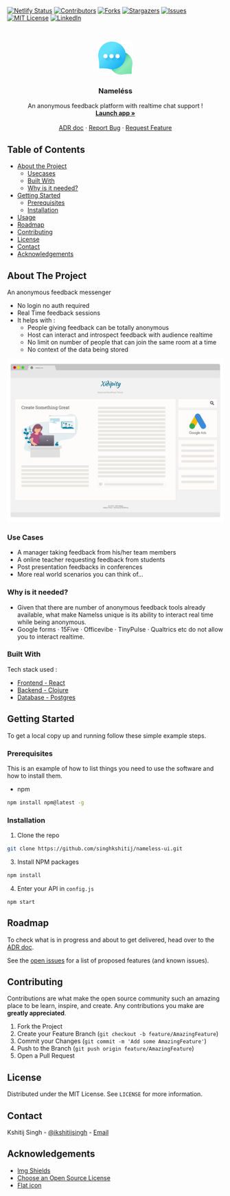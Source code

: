 [![Netlify Status](https://api.netlify.com/api/v1/badges/047a0bd7-2703-48ca-8bd8-07b1151857c4/deploy-status)](https://app.netlify.com/sites/namelessapp/deploys)
[![Contributors][contributors-shield]][contributors-url]
[![Forks][forks-shield]][forks-url]
[![Stargazers][stars-shield]][stars-url]
[![Issues][issues-shield]][issues-url]
[![MIT License][license-shield]][license-url]
[![LinkedIn][linkedin-shield]][linkedin-url]



<!-- PROJECT LOGO -->
<br />
<p align="center">
  <a href="https://github.com/singhkshitij/nameless-ui">
    <img src="public/assets/images/anonymous.png" alt="Logo" width="80" height="80">
  </a>

  <h3 align="center">Nameléss</h3>

  <p align="center">
    An anonymous feedback platform with realtime chat support !
    <br />
    <a href="https://namelss.com"><strong>Launch app »</strong></a>
    <br />
    <br />
    <a href="https://docs.google.com/document/d/1Yhp8g4n9ISx1rKzYzL-qt9fs8BNQRiLf0agn9uY8sFk/edit">ADR doc</a>
    ·
    <a href="https://github.com/singhkshitij/nameless-ui/issues">Report Bug</a>
    ·
    <a href="https://github.com/singhkshitij/nameless-ui/issues">Request Feature</a>
  </p>
</p>



<!-- TABLE OF CONTENTS -->
## Table of Contents

* [About the Project](#about-the-project)
  * [Usecases](#use-cases)
  * [Built With](#built-with)
  * [Why is it needed?](#why-is-it-needed) 
* [Getting Started](#getting-started)
  * [Prerequisites](#prerequisites)
  * [Installation](#installation)
* [Usage](#usage)
* [Roadmap](#roadmap)
* [Contributing](#contributing)
* [License](#license)
* [Contact](#contact)
* [Acknowledgements](#acknowledgements)



<!-- ABOUT THE PROJECT -->
## About The Project

An anonymous feedback messenger
* No login no auth required
* Real Time feedback sessions
* It helps with :
    - People giving feedback can be totally anonymous
    - Host can interact and introspect feedback with audience realtime
    - No limit on number of people that can join the same room at a time
    - No context of the data being stored

[![Product Name Screen Shot][product-screenshot]](https://namelss.com)

### Use Cases
* A manager taking feedback from his/her team members
* A online teacher requesting feedback from students
* Post presentation feedbacks in conferences
* More real world scenarios you can think of...

### Why is it needed? 
* Given that there are number of anonymous feedback tools already available, what make Namelss unique is its ability to interact real time while being anonymous.
* Google forms · 15Five · ‎Officevibe · ‎TinyPulse · ‎Qualtrics etc do not allow you to interact realtime. 

### Built With
Tech stack used : 
* [Frontend - React](https://reactjs.org/)
* [Backend - Clojure](https://clojure.org/)
* [Database - Postgres](https://www.postgresql.org/)

<!-- GETTING STARTED -->
## Getting Started

To get a local copy up and running follow these simple example steps.

### Prerequisites

This is an example of how to list things you need to use the software and how to install them.
* npm
```sh
npm install npm@latest -g
```

### Installation

1. Clone the repo
```sh
git clone https://github.com/singhkshitij/nameless-ui.git
```
3. Install NPM packages
```sh
npm install
```
4. Enter your API in `config.js`
```JS
npm start
```

<!-- ROADMAP -->
## Roadmap
To check what is in progress and about to get delivered, head over to the [ADR doc](https://docs.google.com/document/d/1Yhp8g4n9ISx1rKzYzL-qt9fs8BNQRiLf0agn9uY8sFk/edit#heading=h.a4u119gnl3b7).

See the [open issues](https://github.com/singhkshitij/nameless-ui/issues) for a list of proposed features (and known issues).

<!-- CONTRIBUTING -->
## Contributing

Contributions are what make the open source community such an amazing place to be learn, inspire, and create. Any contributions you make are **greatly appreciated**.

1. Fork the Project
2. Create your Feature Branch (`git checkout -b feature/AmazingFeature`)
3. Commit your Changes (`git commit -m 'Add some AmazingFeature'`)
4. Push to the Branch (`git push origin feature/AmazingFeature`)
5. Open a Pull Request


<!-- LICENSE -->
## License

Distributed under the MIT License. See `LICENSE` for more information.

<!-- CONTACT -->
## Contact

Kshitij Singh - [@ikshitijsingh](https://twitter.com/ikshitijsingh) - <a href="mailto:singh_kshitij@yahoo.com">Email</a>

<!-- ACKNOWLEDGEMENTS -->
## Acknowledgements
* [Img Shields](https://shields.io)
* [Choose an Open Source License](https://choosealicense.com)
* [Flat icon](https://flaticon.com)

<!-- MARKDOWN LINKS & IMAGES -->
<!-- https://www.markdownguide.org/basic-syntax/#reference-style-links -->
[contributors-shield]: https://img.shields.io/github/contributors/singhkshitij/nameless-ui.svg?style=flat-square
[contributors-url]: https://github.com/singhkshitij/nameless-ui/graphs/contributors
[forks-shield]: https://img.shields.io/github/forks/singhkshitij/nameless-ui.svg?style=flat-square
[forks-url]: https://github.com/singhkshitij/nameless-ui/network/members
[stars-shield]: https://img.shields.io/github/stars/singhkshitij/nameless-ui.svg?style=flat-square
[stars-url]: https://github.com/singhkshitij/nameless-ui/stargazers
[issues-shield]: https://img.shields.io/github/issues/singhkshitij/nameless-ui.svg?style=flat-square
[issues-url]: https://github.com/singhkshitij/nameless-ui/issues
[license-shield]: https://img.shields.io/github/license/singhkshitij/nameless-ui.svg?style=flat-square
[license-url]: https://github.com/singhkshitij/nameless-ui/blob/master/LICENSE
[linkedin-shield]: https://img.shields.io/badge/-LinkedIn-black.svg?style=flat-square&logo=linkedin&colorB=555
[linkedin-url]: https://www.linkedin.com/in/ikshitijsingh/
[product-screenshot]: https://raw.githubusercontent.com/othneildrew/Best-README-Template/master/images/screenshot.png